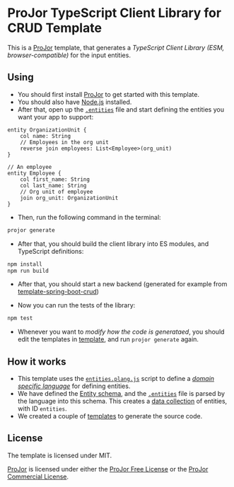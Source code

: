 # ProJor TypeScript Client Library for CRUD Template

This is a [ProJor](https://projor.io) template, that generates a _TypeScript Client Library (ESM, browser-compatible)_ for the input entities.

## Using

* You should first install [ProJor](https://projor.io) to get started with this template.
* You should also have [Node.js](https://nodejs.org) installed.
* After that, open up the [`.entities`](.entities) file and start defining the entities you want your app to support:

```
entity OrganizationUnit {
    col name: String
    // Employees in the org unit
    reverse join employees: List<Employee>(org_unit)
}

// An employee
entity Employee {
    col first_name: String
    col last_name: String
    // Org unit of employee
    join org_unit: OrganizationUnit
}
```

* Then, run the following command in the terminal:

```bash
projor generate
```

* After that, you should build the client library into ES modules, and TypeScript definitions:

```bash
npm install
npm run build
```

* After that, you should start a new backend (generated for example from [template-spring-boot-crud](https://github.com/SIOCODE-Open/template-spring-boot-crud))

* Now you can run the tests of the library:

```bash
npm test
```

* Whenever you want to _modify how the code is generataed_, you should edit the templates in [template](template/), and run `projor generate` again.

## How it works

* This template uses the [`entities.plang.js`](language/entities.plang.js) script to define a _[domain specific language](https://docs.projor.io/overview/languages.html)_ for defining entities.
* We have defined the [Entity schema](schema/Entity.pschema.yaml), and the [`.entities`](.entities) file is parsed by the language into this schema. This creates a [data collection](https://docs.projor.io/overview/data-collections.html) of entities, with ID `entities`.
* We created a couple of [templates](template/) to generate the source code.

## License

The template is licensed under MIT.

[ProJor](https://projor.io) is licensed under either the [ProJor Free License](https://license.projor.io) or the [ProJor Commercial License](https://license.projor.io).
